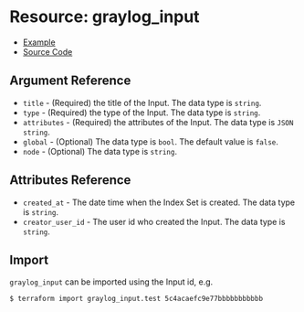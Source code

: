 # Resource: graylog_input

* [Example](https://github.com/bmhughes/terraform-provider-graylog/blob/master/examples/v0.12/input.tf)
* [Source Code](https://github.com/bmhughes/terraform-provider-graylog/blob/master/graylog/resource/system/input/resource.go)

## Argument Reference

* `title` - (Required) the title of the Input. The data type is `string`.
* `type` - (Required) the type of the Input. The data type is `string`.
* `attributes` - (Required) the attributes of the Input. The data type is `JSON string`.
* `global` - (Optional) The data type is `bool`. The default value is `false`.
* `node` - (Optional) The data type is `string`.

## Attributes Reference

* `created_at` - The date time when the Index Set is created. The data type is `string`.
* `creator_user_id` - The user id who created the Input. The data type is `string`.

## Import

`graylog_input` can be imported using the Input id, e.g.

```console
$ terraform import graylog_input.test 5c4acaefc9e77bbbbbbbbbbb
```
